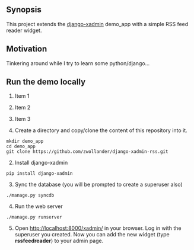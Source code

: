 ## Synopsis

This project extends the [django-xadmin](https://github.com/sshwsfc/django-xadmin) demo_app with a simple RSS feed reader widget. 

## Motivation

Tinkering around while I try to learn some python/django...

## Run the demo locally

1. Item 1
2. Item 2
3. Item 3


1. Create a directory and copy/clone the content of this repository into it.
```
mkdir demo_app
cd demo_app
git clone https://github.com/zwollander/django-xadmin-rss.git
``` 
2. Install django-xadmin
```
pip install django-xadmin
```
3. Sync the database (you will be prompted to create a superuser also)
```
./manage.py syncdb
```
4. Run the web server
```
./manage.py runserver
```
5. Open [http://localhost:8000/xadmin/](http://localhost:8000/xadmin/) in your browser. Log in with the superuser you created. Now you can add the new widget (type **rssfeedreader**) to your admin page.


